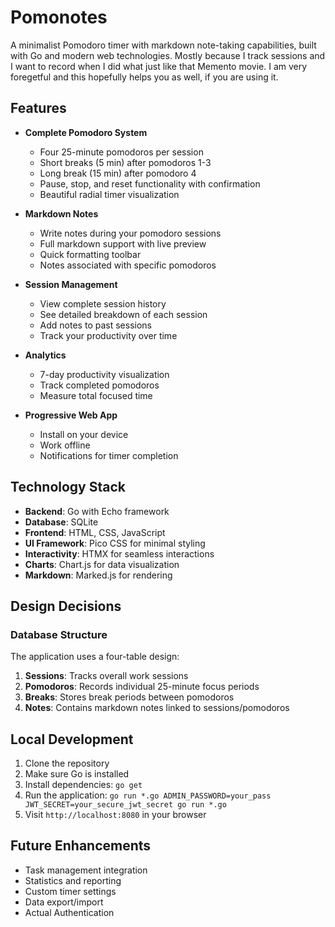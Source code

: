 # Pomonotes

A minimalist Pomodoro timer with markdown note-taking capabilities, built with Go and modern web technologies. Mostly because I track sessions and I want to record when I did what just like that Memento movie. I am very foregetful and this hopefully helps you as well, if you are using it.

## Features

- **Complete Pomodoro System**
  - Four 25-minute pomodoros per session
  - Short breaks (5 min) after pomodoros 1-3
  - Long break (15 min) after pomodoro 4
  - Pause, stop, and reset functionality with confirmation
  - Beautiful radial timer visualization

- **Markdown Notes**
  - Write notes during your pomodoro sessions
  - Full markdown support with live preview
  - Quick formatting toolbar
  - Notes associated with specific pomodoros

- **Session Management**
  - View complete session history
  - See detailed breakdown of each session
  - Add notes to past sessions
  - Track your productivity over time

- **Analytics**
  - 7-day productivity visualization
  - Track completed pomodoros
  - Measure total focused time

- **Progressive Web App**
  - Install on your device
  - Work offline
  - Notifications for timer completion

## Technology Stack

- **Backend**: Go with Echo framework
- **Database**: SQLite
- **Frontend**: HTML, CSS, JavaScript 
- **UI Framework**: Pico CSS for minimal styling
- **Interactivity**: HTMX for seamless interactions
- **Charts**: Chart.js for data visualization
- **Markdown**: Marked.js for rendering

## Design Decisions

### Database Structure

The application uses a four-table design:

1. **Sessions**: Tracks overall work sessions
2. **Pomodoros**: Records individual 25-minute focus periods
3. **Breaks**: Stores break periods between pomodoros
4. **Notes**: Contains markdown notes linked to sessions/pomodoros


## Local Development

1. Clone the repository
2. Make sure Go is installed
3. Install dependencies: `go get`
4. Run the application: `go run *.go ADMIN_PASSWORD=your_pass JWT_SECRET=your_secure_jwt_secret go run *.go`
5. Visit `http://localhost:8080` in your browser

## Future Enhancements

- Task management integration
- Statistics and reporting
- Custom timer settings
- Data export/import
- Actual Authentication
